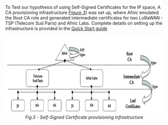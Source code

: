 To Test our hypothesis of using Self-Signed Certificates for the IP space, A CA provisioning infrastructure [*Figure 3*](/Figures/CA_Provisioning_Architecture.png)) was set up, where Afnic emulated the Root CA role and generated intermediate certificates for two LoRaWAN - TSP (Telecom Sud Paris) and Afnic Labs. Complete details on setting up the infrastructure is provided in the [Quick Start guide](https://github.com/AFNIC/IoTRoam-Tutorial/blob/master/QuickStart.md)

<p align="center">
  <img width="500" height="250" src="https://github.com/AFNIC/Mutual-Authentication-via-DANE/blob/main/Figures/CA_Provisioning_Architecture.png">
  <br>
  <em> Fig.3 - Self-Signed Certificate provisioning infrastructure</figcaption> </em>
</p>
